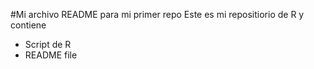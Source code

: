 #Mi archivo README para mi primer repo
Este es mi repositiorio de R y contiene
- Script de R
- README file